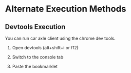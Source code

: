 # Alternate Execution Methods

## Devtools Execution

You can run car axle client using the chrome dev tools.

1. Open devtools (alt+shift+i or f12)

2. Switch to the console tab

3. Paste the bookmarklet

##
